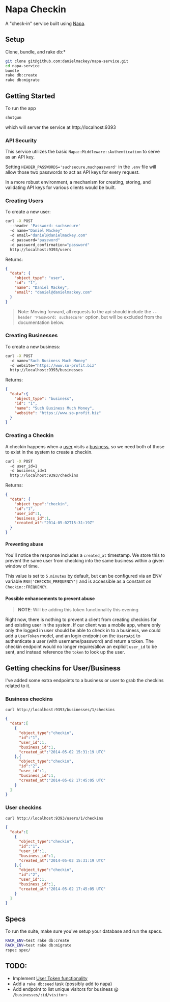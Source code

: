 # Napa Checkin

A "check-in" service built using [Napa](https://github.com/bellycard/napa).

## Setup

Clone, bundle, and rake db:*

```sh
git clone git@github.com:danielmackey/napa-service.git
cd napa-service
bundle
rake db:create
rake db:migrate
```


## Getting Started

To run the app
```sh
shotgun
```
which will server the service at http://localhost:9393

### API Security

This service utilizes the basic `Napa::Middleware::Authentication` to serve as an API key.

Setting `HEADER_PASSWORDS='suchsecure,muchpassword'` in the `.env` file will allow those two passwords to act as API keys for every request.

In a more robust environment, a mechanism for creating, storing, and validating API keys for various clients would be built.

### Creating Users

To create a new user:

```sh
curl -X POST
  --header 'Password: suchsecure'
  -d name="Daniel Mackey"
  -d email="daniel@danielmackey.com"
  -d password="password"
  -d password_confirmation="password"
  http://localhost:9393/users
```

Returns:

```json
{
  "data": {
    "object_type": "user",
    "id": "1",
    "name": "Daniel Mackey",
    "email": "daniel@danielmackey.com"
  }
}
```

> Note: Moving forward, all requests to the api should include the
`--header 'Password: suchsecure'` option, but will be excluded from
the documentation below.

### Creating Businesses

To create a new business:

```sh
curl -X POST
  -d name="Such Business Much Money"
  -d website="https://www.so-profit.biz"
  http://localhost:9393/businesses
```

Returns:
```json
{
  "data":{
    "object_type": "business",
    "id": "1",
    "name": "Such Business Much Money",
    "website": "https://www.so-profit.biz"
  }
}
```


### Creating a Checkin

A checkin happens when a [user](#creating-users) visits a
[business](#creating-businesses), so we need both of those to
exist in the system to create a checkin.

```sh
curl -X POST
  -d user_id=1
  -d business_id=1
  http://localhost:9393/checkins
```

Returns:
```json
{
  "data": {
    "object_type":"checkin",
    "id":"1",
    "user_id":1,
    "business_id":1,
    "created_at":"2014-05-02T15:31:19Z"
  }
}
```

#### Preventing abuse
You'll notice the response includes a `created_at` timestamp.
We store this to prevent the same user from checking into the same
business within a given window of time.

This value is set to `5.minutes` by default, but can be configured via
an ENV variable `ENV['CHECKIN_FREQUENCY']` and is accessible as a constant
on `Checkin::FREQUENCY`.

#### Possible enhancements to prevent abuse

> **NOTE**: Will be adding this token functionality this evening

Right now, there is nothing to prevent a client from creating checkins for
and existing user in the system. If our client was a mobile app, where only
only the logged in user should be able to check in to a business, we could
add a `UserToken` model, and an login endpoint on the `UsersApi` to authenticate
a user (with username/password) and return a token. The checkin endpoint would no
longer require/allow an explicit `user_id` to be sent, and instead reference the `token`
to look up the user.



## Getting checkins for User/Business

I've added some extra endpoints to a business or user to grab the checkins related to it.

### Business checkins
```sh
curl http://localhost:9393/businesses/1/checkins
```

```json
{
  "data":[
    {
      "object_type":"checkin",
      "id":"1",
      "user_id":1,
      "business_id":1,
      "created_at":"2014-05-02 15:31:19 UTC"
    },{
      "object_type":"checkin",
      "id":"2",
      "user_id":1,
      "business_id":1,
      "created_at":"2014-05-02 17:45:05 UTC"
    }
  ]
}
```

### User checkins
```sh
curl http://localhost:9393/users/1/checkins
```

```json
{
  "data":[
    {
      "object_type":"checkin",
      "id":"1",
      "user_id":1,
      "business_id":1,
      "created_at":"2014-05-02 15:31:19 UTC"
    },{
      "object_type":"checkin",
      "id":"2",
      "user_id":1,
      "business_id":1,
      "created_at":"2014-05-02 17:45:05 UTC"
    }
  ]
}
```


## Specs

To run the suite, make sure you've setup your database and run the specs.

```sh
RACK_ENV=test rake db:create
RACK_ENV=test rake db:migrate
rspec spec/
```

## TODO:
- Implement [User Token functionality](#possible-enhancements-to-prevent-abuse)
- Add a `rake db:seed` task (possibly add to napa)
- Add endpoint to list unique visitors for business @ `/businesses/:id/visitors`

